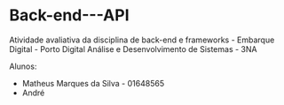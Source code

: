 # Back-end---API
Atividade avaliativa da disciplina de back-end e frameworks - Embarque Digital - Porto Digital
Análise e Desenvolvimento de Sistemas - 3NA

Alunos: 
 - Matheus Marques da Silva - 01648565
 - André
